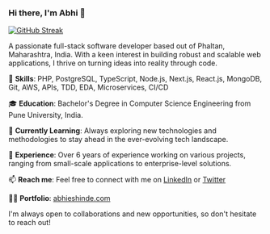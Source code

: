 ### Hi there, I'm Abhi 👋
[![GitHub Streak](https://streak-stats.demolab.com?user=abhieshinde&theme=github-dark&hide_border=true&border_radius=14&card_width=555)](https://www.linkedin.com/in/abhieshinde/)

A passionate full-stack software developer based out of Phaltan, Maharashtra, India. With a keen interest in building robust and scalable web applications, I thrive on turning ideas into reality through code.

🚀 **Skills**: PHP, PostgreSQL, TypeScript, Node.js, Next.js, React.js, MongoDB, Git, AWS, APIs, TDD, EDA, Microservices, CI/CD

🎓 **Education**: Bachelor's Degree in Computer Science Engineering from Pune University, India.

🌱 **Currently Learning**: Always exploring new technologies and methodologies to stay ahead in the ever-evolving tech landscape.

💼 **Experience**: Over 6 years of experience working on various projects, ranging from small-scale applications to enterprise-level solutions.

📫 **Reach me**: Feel free to connect with me on [LinkedIn](https://www.linkedin.com/in/abhieshinde/) or [Twitter](https://twitter.com/abhieshinde)

👨‍💻 **Portfolio**: [abhieshinde.com](https://abhieshinde.com/)

I'm always open to collaborations and new opportunities, so don't hesitate to reach out!

<!--
**AbhieShinde/AbhieShinde** is a ✨ _special_ ✨ repository because its `README.md` (this file) appears on your GitHub profile.

Here are some ideas to get you started:

- 🔭 I’m currently working on ...
- 🌱 I’m currently learning ...
- 👯 I’m looking to collaborate on ...
- 🤔 I’m looking for help with ...
- 💬 Ask me about ...
- 📫 How to reach me: ...
- 😄 Pronouns: ...
- ⚡ Fun fact: ...
-->
